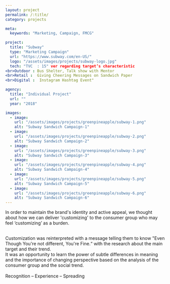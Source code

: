 ```yaml
---
layout: project
permalink: /:title/
category: projects

meta:
  keywords: "Marketing, Campaign, FMCG"

project:
  title: "Subway"
  type: "Marketing Campaign"
  url: "https://www.subway.com/en-US/"
  logo: "/assets/images/projects/subway-logo.jpg"
  tech: "TVC  : 15" ver regarding target’s characteristic
<br>Outdoor : Bus Shelter, Talk show with Mentor  
<br>Retail :  Giving Cheering Messages on Sandwich Paper
<br>Digital :  Instagram Hashtag Event"

agency:
  title: "Individual Project"
  url: ""
  year: "2018"

images:
  - image:
    url: "/assets/images/projects/greenpineapple/subway-1.png"
    alt: "Subway Sandwich Campaign-1"
  - image:
    url: "/assets/images/projects/greenpineapple/subway-2.png"
    alt: "Subway Sandwich Campaign-2"
  - image:
    url: "/assets/images/projects/greenpineapple/subway-3.png"
    alt: "Subway Sandwich Campaign-3"
  - image:
    url: "/assets/images/projects/greenpineapple/subway-4.png"
    alt: "Subway Sandwich Campaign-4"
  - image:
    url: "/assets/images/projects/greenpineapple/subway-5.png"
    alt: "Subway Sandwich Campaign-5"
  - image:
    url: "/assets/images/projects/greenpineapple/subway-6.png"
    alt: "Subway Sandwich Campaign-6"
---
```

<p>In order to maintain the brand's identity and active appeal, we thought about how we can deliver 'customizing' to the consumer group who may feel ‘customizing’ as a burden. 
</p><br>Customization was reinterpreted with a message telling them to know "Even Though You're not different, You're Fine.“ with the research about the main target and their trend.
<br>It was an opportunity to learn the power of subtle differences in meaning and the importance of changing perspective based on the analysis of the consumer group and the social trend. 
<br><br>Recognition – Experience – Spreading 


